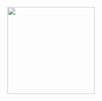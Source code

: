 <p><a href="https://heroku.com/deploy?template=https://github.com/MKMaikol/moodle-bot3.git"> <img src="https://img.shields.io/badge/Deploy%20To%20Heroku-blueviolet?style=for-the-badge&logo=heroku" width="200""/></a></p>
